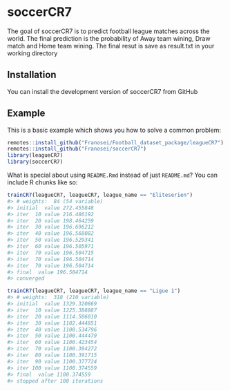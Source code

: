 
<!-- README.md is generated from README.Rmd. Please edit that file -->

# soccerCR7

<!-- badges: start -->
<!-- badges: end -->

The goal of soccerCR7 is to predict football league matches across the
world. The final prediction is the probability of Away team wining, Draw
match and Home team wining. The final resut is save as result.txt in
your working directory

## Installation

You can install the development version of soccerCR7 from GitHub

## Example

This is a basic example which shows you how to solve a common problem:

``` r
remotes::install_github("Franosei/Football_dataset_package/leagueCR7")
remotes::install_github("Franosei/soccerCR7")
library(leagueCR7)
library(soccerCR7)
```

What is special about using `README.Rmd` instead of just `README.md`?
You can include R chunks like so:

``` r
trainCR7(leagueCR7, leagueCR7, league_name == "Eliteserien")
#> # weights:  84 (54 variable)
#> initial  value 272.455848 
#> iter  10 value 216.486192
#> iter  20 value 198.464259
#> iter  30 value 196.696212
#> iter  40 value 196.568082
#> iter  50 value 196.529341
#> iter  60 value 196.505971
#> iter  70 value 196.504715
#> iter  70 value 196.504714
#> iter  70 value 196.504714
#> final  value 196.504714 
#> converged
```

``` r
trainCR7(leagueCR7, leagueCR7, league_name == "Ligue 1")
#> # weights:  318 (210 variable)
#> initial  value 1329.320869 
#> iter  10 value 1225.388887
#> iter  20 value 1114.506010
#> iter  30 value 1102.444851
#> iter  40 value 1100.534796
#> iter  50 value 1100.444479
#> iter  60 value 1100.423454
#> iter  70 value 1100.394272
#> iter  80 value 1100.391715
#> iter  90 value 1100.377724
#> iter 100 value 1100.374559
#> final  value 1100.374559 
#> stopped after 100 iterations
```
